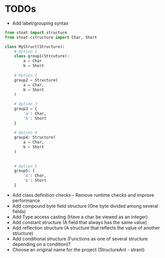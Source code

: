 # TODOs
* Add label/grouping syntax
```python
from stoat import structure
from stoat.cstructure import Char, Short

class MyStruct(Structure):
    # Option 1
    class group1(Strcuture):
        a = Char
        b = Short
        
    # Option 2
    group2 = Structure(
        a = Char,
        b = Short
    )
    
    # Option 3
    group3 = {
        'a': Char,
        'b': Short
    }
    
    # Option 4
    group4: Structure(
        a = Char,
        b = Short
    )
    
    
    # Option 5
    group5: {
        'a': Char,
        'b': Short
    }
```
* Add class definition checks - Remove runtime checks and improve
  performance
* Add compound byte field structure (One byte divided among several fields)
* Add Type access casting (Have a char be viewed as an integer)
* Add constant structure (A field that always has the same value)
* Add reflection structure (A structure that reflects the value of
  another structure)
* Add conditional structure (Functions as one of several structure
  depending on a condition)?
* Choose an original name for the project (StructureAnt - strant)